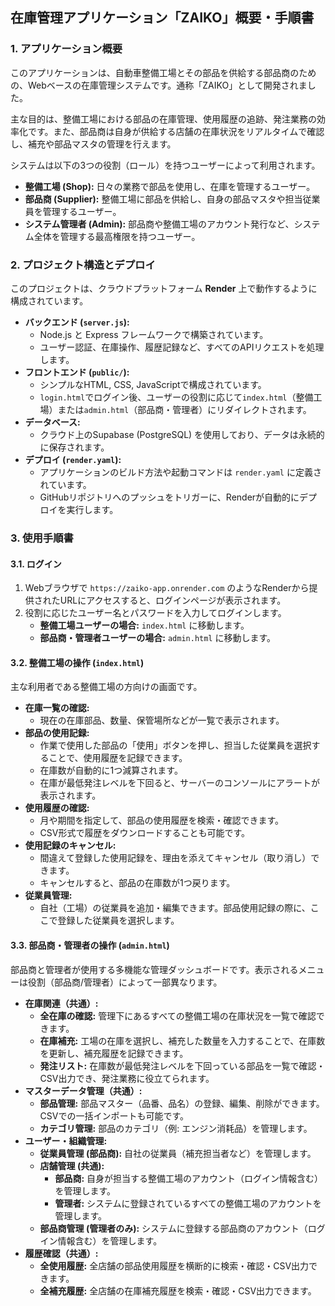 ## 在庫管理アプリケーション「ZAIKO」概要・手順書

### 1. アプリケーション概要

このアプリケーションは、自動車整備工場とその部品を供給する部品商のための、Webベースの在庫管理システムです。通称「ZAIKO」として開発されました。

主な目的は、整備工場における部品の在庫管理、使用履歴の追跡、発注業務の効率化です。また、部品商は自身が供給する店舗の在庫状況をリアルタイムで確認し、補充や部品マスタの管理を行えます。

システムは以下の3つの役割（ロール）を持つユーザーによって利用されます。

*   **整備工場 (Shop):** 日々の業務で部品を使用し、在庫を管理するユーザー。
*   **部品商 (Supplier):** 整備工場に部品を供給し、自身の部品マスタや担当従業員を管理するユーザー。
*   **システム管理者 (Admin):** 部品商や整備工場のアカウント発行など、システム全体を管理する最高権限を持つユーザー。

### 2. プロジェクト構造とデプロイ

このプロジェクトは、クラウドプラットフォーム **Render** 上で動作するように構成されています。

*   **バックエンド (`server.js`):**
    *   Node.js と Express フレームワークで構築されています。
    *   ユーザー認証、在庫操作、履歴記録など、すべてのAPIリクエストを処理します。
*   **フロントエンド (`public/`):**
    *   シンプルなHTML, CSS, JavaScriptで構成されています。
    *   `login.html`でログイン後、ユーザーの役割に応じて`index.html`（整備工場）または`admin.html`（部品商・管理者）にリダイレクトされます。
*   **データベース:**
    *   クラウド上のSupabase (PostgreSQL) を使用しており、データは永続的に保存されます。
*   **デプロイ (`render.yaml`):**
    *   アプリケーションのビルド方法や起動コマンドは `render.yaml` に定義されています。
    *   GitHubリポジトリへのプッシュをトリガーに、Renderが自動的にデプロイを実行します。

### 3. 使用手順書

#### 3.1. ログイン

1.  Webブラウザで `https://zaiko-app.onrender.com` のようなRenderから提供されたURLにアクセスすると、ログインページが表示されます。
2.  役割に応じたユーザー名とパスワードを入力してログインします。
    *   **整備工場ユーザーの場合:** `index.html` に移動します。
    *   **部品商・管理者ユーザーの場合:** `admin.html` に移動します。

#### 3.2. 整備工場の操作 (`index.html`)

主な利用者である整備工場の方向けの画面です。

*   **在庫一覧の確認:**
    *   現在の在庫部品、数量、保管場所などが一覧で表示されます。
*   **部品の使用記録:**
    *   作業で使用した部品の「使用」ボタンを押し、担当した従業員を選択することで、使用履歴を記録できます。
    *   在庫数が自動的に1つ減算されます。
    *   在庫が最低発注レベルを下回ると、サーバーのコンソールにアラートが表示されます。
*   **使用履歴の確認:**
    *   月や期間を指定して、部品の使用履歴を検索・確認できます。
    *   CSV形式で履歴をダウンロードすることも可能です。
*   **使用記録のキャンセル:**
    *   間違えて登録した使用記録を、理由を添えてキャンセル（取り消し）できます。
    *   キャンセルすると、部品の在庫数が1つ戻ります。
*   **従業員管理:**
    *   自社（工場）の従業員を追加・編集できます。部品使用記録の際に、ここで登録した従業員を選択します。

#### 3.3. 部品商・管理者の操作 (`admin.html`)

部品商と管理者が使用する多機能な管理ダッシュボードです。表示されるメニューは役割（部品商/管理者）によって一部異なります。

*   **在庫関連（共通）:**
    *   **全在庫の確認:** 管理下にあるすべての整備工場の在庫状況を一覧で確認できます。
    *   **在庫補充:** 工場の在庫を選択し、補充した数量を入力することで、在庫数を更新し、補充履歴を記録できます。
    *   **発注リスト:** 在庫数が最低発注レベルを下回っている部品を一覧で確認・CSV出力でき、発注業務に役立てられます。
*   **マスターデータ管理（共通）:**
    *   **部品管理:** 部品マスター（品番、品名）の登録、編集、削除ができます。CSVでの一括インポートも可能です。
    *   **カテゴリ管理:** 部品のカテゴリ（例: エンジン消耗品）を管理します。
*   **ユーザー・組織管理:**
    *   **従業員管理 (部品商):** 自社の従業員（補充担当者など）を管理します。
    *   **店舗管理 (共通):**
        *   **部品商:** 自身が担当する整備工場のアカウント（ログイン情報含む）を管理します。
        *   **管理者:** システムに登録されているすべての整備工場のアカウントを管理します。
    *   **部品商管理 (管理者のみ):** システムに登録する部品商のアカウント（ログイン情報含む）を管理します。
*   **履歴確認（共通）:**
    *   **全使用履歴:** 全店舗の部品使用履歴を横断的に検索・確認・CSV出力できます。
    *   **全補充履歴:** 全店舗の在庫補充履歴を検索・確認・CSV出力できます。
